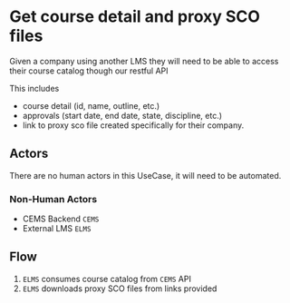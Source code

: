 # Get course detail and proxy SCO files
Given a company using another LMS they will need to be able to access their course catalog though our restful API

This includes

- course detail (id, name, outline, etc.)
- approvals (start date, end date, state, discipline, etc.)
- link to proxy sco file created specifically for their company.

## Actors
There are no human actors in this UseCase, it will need to be automated.

### Non-Human Actors
- CEMS Backend `CEMS`
- External LMS `ELMS`

## Flow
1. `ELMS` consumes course catalog from `CEMS` API
1. `ELMS` downloads proxy SCO files from links provided

